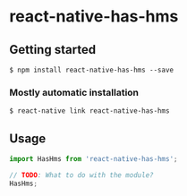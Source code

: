 # react-native-has-hms

## Getting started

`$ npm install react-native-has-hms --save`

### Mostly automatic installation

`$ react-native link react-native-has-hms`

## Usage
```javascript
import HasHms from 'react-native-has-hms';

// TODO: What to do with the module?
HasHms;
```
